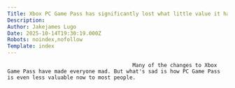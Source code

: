 ```yaml
---
Title: Xbox PC Game Pass has significantly lost what little value it had to gamers
Description: 
Author: Jakejames Lugo
Date: 2025-10-14T19:30:19.000Z
Robots: noindex,nofollow
Template: index
---
```


                                            Many of the changes to Xbox Game Pass have made everyone mad. But what's sad is how PC Game Pass is even less valuable now to most people.
                                        
